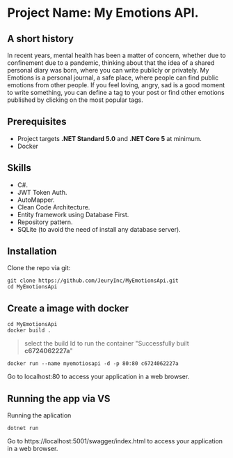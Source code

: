 

# Project Name: My Emotions API.
## A short history
In recent years, mental health has been a matter of concern, whether due to confinement due to a pandemic, thinking about that the idea of a shared personal diary was born, where you can write publicly or privately. My Emotions is a personal journal, a safe place, where people can find public emotions from other people. If you feel loving, angry, sad is a good moment to write something, you can define a tag to your post or find other emotions published by clicking on the most popular tags.

## Prerequisites

 - Project targets **.NET Standard 5.0** and **.NET Core 5** at minimum.
 - Docker

## Skills

 - C#.
 - JWT Token Auth.
 - AutoMapper.
 - Clean Code Architecture.
 - Entity framework using Database First.
 - Repository pattern.
 - SQLite (to avoid the need of install any database server).

##  Installation

Clone the repo via git:

    git clone https://github.com/JeuryInc/MyEmotionsApi.git
    cd MyEmotionsApi

 ##  Create a image with docker
    
    cd MyEmotionsApi
    docker build .

> select the build Id to run the container   "Successfully built **c6724062227a**"

    docker run --name myemotiosapi -d -p 80:80 c6724062227a
    
Go to localhost:80 to access your application in a web browser.
  
## Running the app via VS

Running the aplication

    dotnet run

Go to https://localhost:5001/swagger/index.html to access your application in a web browser. 
